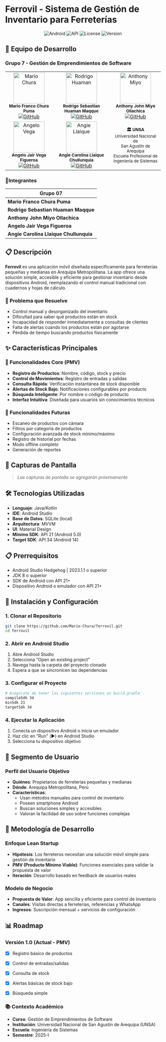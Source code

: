 # Ferrovil - Sistema de Gestión de Inventario para Ferreterías

<div align="center">
  <img src="https://img.shields.io/badge/Android-3DDC84?style=for-the-badge&logo=android&logoColor=white" alt="Android">
  <img src="https://img.shields.io/badge/API-21%2B-brightgreen?style=for-the-badge" alt="API">
  <img src="https://img.shields.io/badge/License-MIT-blue?style=for-the-badge" alt="License">
  <img src="https://img.shields.io/badge/Version-1.0.0-orange?style=for-the-badge" alt="Version">
</div>

## 👥 Equipo de Desarrollo

### Grupo 7 - Gestión de Emprendimientos de Software

<table align="center">
  <tr>
    <td align="center">
      <img src="https://github.com/Mario-Chura.png" width="100px;" alt="Mario Chura"/><br />
      <sub><b>Mario Franco Chura Puma</b></sub><br />
      <a href="https://github.com/Mario-Chura">
        <img src="https://img.shields.io/badge/GitHub-100000?style=for-the-badge&logo=github&logoColor=white" alt="GitHub"/>
      </a>
    </td>
    <td align="center">
      <img src="https://github.com/rodrigohuaman.png" width="100px;" alt="Rodrigo Huaman"/><br />
      <sub><b>Rodrigo Sebastian Huaman Maqque</b></sub><br />
      <a href="https://github.com/rodrigohuaman">
        <img src="https://img.shields.io/badge/GitHub-100000?style=for-the-badge&logo=github&logoColor=white" alt="GitHub"/>
      </a>
    </td>
    <td align="center">
      <img src="https://github.com/anthonymiyo.png" width="100px;" alt="Anthony Miyo"/><br />
      <sub><b>Anthony John Miyo Ollachica</b></sub><br />
      <a href="https://github.com/anthonymiyo">
        <img src="https://img.shields.io/badge/GitHub-100000?style=for-the-badge&logo=github&logoColor=white" alt="GitHub"/>
      </a>
    </td>
  </tr>
  <tr>
    <td align="center">
      <img src="https://github.com/angelovega.png" width="100px;" alt="Angelo Vega"/><br />
      <sub><b>Angelo Jair Vega Figueroa</b></sub><br />
      <a href="https://github.com/angelovega">
        <img src="https://img.shields.io/badge/GitHub-100000?style=for-the-badge&logo=github&logoColor=white" alt="GitHub"/>
      </a>
    </td>
    <td align="center">
      <img src="https://github.com/angiellaique.png" width="100px;" alt="Angie Llaique"/><br />
      <sub><b>Angie Carolina Llaique Chullunquia</b></sub><br />
      <a href="https://github.com/angiellaique">
        <img src="https://img.shields.io/badge/GitHub-100000?style=for-the-badge&logo=github&logoColor=white" alt="GitHub"/>
      </a>
    </td>
    <td align="center">
      <sub><b>🏛️ UNSA</b></sub><br />
      <sub>Universidad Nacional de</sub><br />
      <sub>San Agustín de Arequipa</sub><br />
      <sub>Escuela Profesional de</sub><br />
      <sub>Ingeniería de Sistemas</sub>
    </td>
  </tr>
</table>

### 🎯Integrantes

| Grupo 07 | 
|------------|
| **Mario Franco Chura Puma**  | 
| **Rodrigo Sebastian Huaman Maqque**  | 
| **Anthony John Miyo Ollachica**  |
| **Angelo Jair Vega Figueroa**  |
| **Angie Carolina Llaique Chullunquia** |



## 📋 Descripción

**Ferrovil** es una aplicación móvil diseñada específicamente para ferreterías pequeñas y medianas en Arequipa Metropolitana. La app ofrece una solución simple, accesible y eficiente para gestionar inventario desde dispositivos Android, reemplazando el control manual tradicional con cuadernos y hojas de cálculo.

### 🎯 Problema que Resuelve

- Control manual y desorganizado del inventario
- Dificultad para saber qué productos están en stock
- Incapacidad de responder inmediatamente a consultas de clientes
- Falta de alertas cuando los productos están por agotarse
- Pérdida de tiempo buscando productos físicamente

## ✨ Características Principales

### 🔧 Funcionalidades Core (PMV)
- **Registro de Productos**: Nombre, código, stock y precio
- **Control de Movimientos**: Registro de entradas y salidas
- **Consulta Rápida**: Verificación instantánea de stock disponible
- **Alertas de Stock Bajo**: Notificaciones configurables por producto
- **Búsqueda Inteligente**: Por nombre o código de producto
- **Interfaz Intuitiva**: Diseñada para usuarios sin conocimientos técnicos

### 🚀 Funcionalidades Futuras
- Escaneo de productos con cámara
- Filtros por categoría de productos
- Configuración avanzada de stock mínimo/máximo
- Registro de historial por fechas
- Modo offline completo
- Generación de reportes

## 📱 Capturas de Pantalla

> *Las capturas de pantalla se agregarán próximamente*

## 🛠️ Tecnologías Utilizadas

- **Lenguaje**: Java/Kotlin
- **IDE**: Android Studio
- **Base de Datos**: SQLite (local)
- **Arquitectura**: MVVM
- **UI**: Material Design
- **Mínimo SDK**: API 21 (Android 5.0)
- **Target SDK**: API 34 (Android 14)

## 📋 Prerrequisitos

- Android Studio Hedgehog | 2023.1.1 o superior
- JDK 8 o superior
- SDK de Android con API 21+
- Dispositivo Android o emulador con API 21+

## 🚀 Instalación y Configuración

### 1. Clonar el Repositorio
```bash
git clone https://github.com/Mario-Chura/ferrovil.git
cd ferrovil
```

### 2. Abrir en Android Studio
1. Abre Android Studio
2. Selecciona "Open an existing project"
3. Navega hasta la carpeta del proyecto clonado
4. Espera a que se sincronicen las dependencias

### 3. Configurar el Proyecto
```bash
# Asegúrate de tener las siguientes versiones en build.gradle
compileSdk 34
minSdk 21
targetSdk 34
```

### 4. Ejecutar la Aplicación
1. Conecta un dispositivo Android o inicia un emulador
2. Haz clic en "Run" (▶️) en Android Studio
3. Selecciona tu dispositivo objetivo




## 🎯 Segmento de Usuario

### Perfil del Usuario Objetivo
- **Quiénes**: Propietarios de ferreterías pequeñas y medianas
- **Dónde**: Arequipa Metropolitana, Perú
- **Características**:
  - Usan métodos manuales para control de inventario
  - Poseen smartphone Android
  - Buscan soluciones simples y accesibles
  - Valoran la facilidad de uso sobre funciones complejas

## 🔄 Metodología de Desarrollo

### Enfoque Lean Startup
- **Hipótesis**: Los ferreteros necesitan una solución móvil simple para gestión de inventario
- **PMV (Producto Mínimo Viable)**: Funciones esenciales para validar la propuesta de valor
- **Iteración**: Desarrollo basado en feedback de usuarios reales

### Modelo de Negocio
- **Propuesta de Valor**: App sencilla y eficiente para control de inventario
- **Canales**: Visitas directas a ferreterías, referencias y WhatsApp
- **Ingresos**: Suscripción mensual + servicios de configuración





## 📊 Roadmap

### Versión 1.0 (Actual - PMV)
- [x] Registro básico de productos
- [x] Control de entradas/salidas
- [x] Consulta de stock
- [x] Alertas básicas de stock bajo
- [x] Búsqueda simple



### 📚 Contexto Académico
- **Curso**: Gestión de Emprendimientos de Software
- **Institución**: Universidad Nacional de San Agustín de Arequipa (UNSA)
- **Escuela**: Ingeniería de Sistemas
- **Semestre**: 2025-I



<div align="center">

</div>

